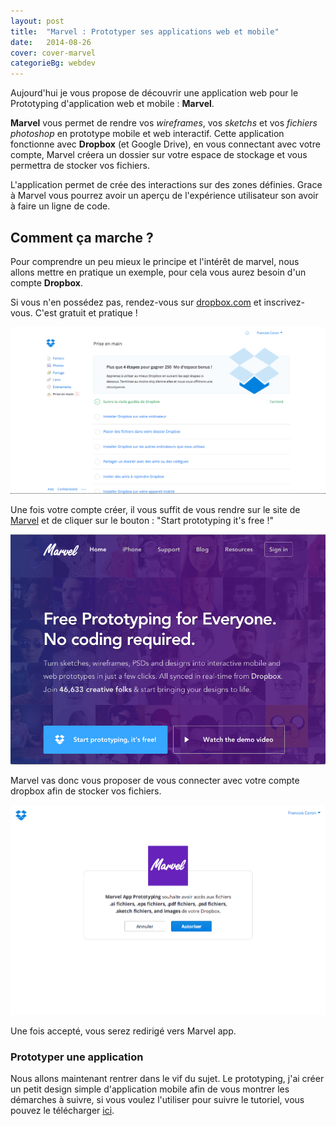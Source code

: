 ```yaml
---
layout: post
title:  "Marvel : Prototyper ses applications web et mobile"
date:   2014-08-26
cover: cover-marvel
categorieBg: webdev
---
```


Aujourd'hui je vous propose de découvrir une application web pour le Prototyping d'application web et mobile : **Marvel**.

**Marvel** vous permet de rendre vos *wireframes*, vos *sketchs* et vos *fichiers photoshop* en prototype mobile et web interactif.
Cette application fonctionne avec **Dropbox** (et Google Drive), en vous connectant avec votre compte, Marvel créera un dossier sur votre espace de stockage et vous permettra de stocker vos fichiers. 

L'application permet de crée des interactions sur des zones définies. Grace à Marvel vous pourrez avoir un aperçu de l'expérience utilisateur son avoir à faire un ligne de code.

## Comment ça marche ?

Pour comprendre un peu mieux le principe et l'intérêt de marvel, nous allons mettre en pratique un exemple, pour cela vous aurez besoin d'un compte **Dropbox**.

Si vous n'en possédez pas, rendez-vous sur [dropbox.com](http://dropbox.com) et inscrivez-vous. C'est gratuit et pratique !

![Dropbox Inscription](/uploads/marvel/marvel-dropbox-inscription.jpg)

Une fois votre compte créer, il vous suffit de vous rendre sur le site de [Marvel](http://marvelapp.com) et de cliquer sur le bouton : "Start prototyping it's free !"

![Connexion Marvel App](/uploads/marvel/marvel-connexion.jpg)

Marvel vas donc vous proposer de vous connecter avec votre compte dropbox afin de stocker vos fichiers. 

![Marvel + Dropbox](/uploads/marvel/marvel-accept.jpg)

Une fois accepté, vous serez redirigé vers Marvel app. 

### Prototyper une application

Nous allons maintenant rentrer dans le vif du sujet. Le prototyping, j'ai créer un petit design simple d'application mobile afin de vous montrer les démarches à suivre, si vous voulez l'utiliser pour suivre le tutoriel, vous pouvez le télécharger [ici]().

